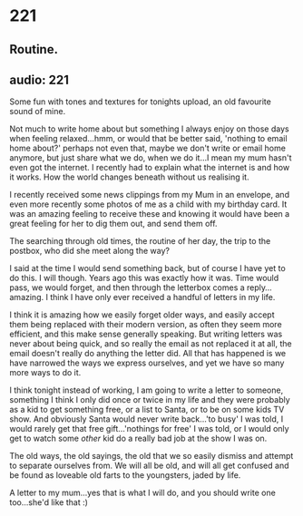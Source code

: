 # 221
## Routine.
audio: 221
---

Some fun with tones and textures for tonights upload, an old favourite sound of mine. 

Not much to write home about but something I always enjoy on those days when feeling relaxed…hmm, or would that be better said, 'nothing to email home about?' perhaps not even that, maybe we don't write or email home anymore, but just share what we do, when we do it…I mean my mum hasn't even got the internet. I recently had to explain what the internet is and how it works. How the world changes beneath without us realising it.

I recently received some news clippings from my Mum in an envelope, and even more recently some photos of me as a child with my birthday card. It was an amazing feeling to receive these and knowing it would have been a great feeling for her to dig them out, and send them off. 

The searching through old times, the routine of her day, the trip to the postbox, who did she meet along the way? 

I said at the time I would send something back, but of course I have yet to do this. I will though. Years ago this was exactly how it was. Time would pass, we would forget, and then through the letterbox comes a reply…amazing. I think I have only ever received a handful of letters in my life.

I think it is amazing how we easily forget older ways, and easily accept them being replaced with their modern version, as often they seem more efficient, and this make sense generally speaking. But writing letters was never about being quick, and so really the email as not replaced it at all, the email doesn't really do anything the letter did. All that has happened is we have narrowed the ways we express ourselves, and yet we have so many more ways to do it.

I think tonight instead of working, I am going to write a letter to someone, something I think I only did once or twice in my life and they were probably as a kid to get something free, or a list to Santa, or to be on some kids TV show. And obviously Santa would never write back…'to busy' I was told, I would rarely get that free gift…'nothings for free' I was told, or I would only get to watch some <i>other</i> kid do a really bad job at the show I was on.

The old ways, the old sayings, the old that we so easily dismiss and attempt to separate ourselves from. We will all be old, and will all get confused and be found as loveable old farts to the youngsters, jaded by life.

A letter to my mum…yes that is what I will do, and you should write one too…she'd like that :)